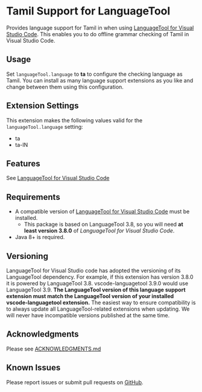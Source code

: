 # Tamil Support for LanguageTool

Provides language support for Tamil in when using [LanguageTool for Visual Studio Code](https://marketplace.visualstudio.com/items?itemName=adamvoss.vscode-languagetool).  This enables you to do offline grammar checking of Tamil in Visual Studio Code.

## Usage
Set `languageTool.language` to **ta** to configure the checking language as Tamil.  You can install as many language support extensions as you like and change between them using this configuration.

## Extension Settings

This extension makes the following values valid for the `languageTool.language` setting:

* ta
* ta-IN

## Features
See [LanguageTool for Visual Studio Code](https://marketplace.visualstudio.com/items?itemName=adamvoss.vscode-languagetool)

## Requirements
* A compatible version of [LanguageTool for Visual Studio Code](https://marketplace.visualstudio.com/items?itemName=adamvoss.vscode-languagetool) must be installed.
  * This package is based on LanguageTool 3.8, so you will need **at least version 3.8.0** of _LanguageTool for Visual Studio Code_.
* Java 8+ is required.

## Versioning

LanguageTool for Visual Studio code has adopted the versioning of its LanguageTool dependency.  For example, if this extension has version 3.8.0 it is powered by LanguageTool 3.8.  vscode-languagetool 3.9.0 would use LanguageTool 3.9.  **The LanguageTool version of this language support extension must match the LanguageTool version of your installed vscode-languagetool extension.**  The easiest way to ensure compatibility is to always update all LanguageTool-related extensions when updating.  We will never have incompatible versions published at the same time.

## Acknowledgments
Please see [ACKNOWLEDGMENTS.md](https://github.com/adamvoss/vscode-languagetool/blob/master/./ACKNOWLEDGMENTS.md)

## Known Issues
Please report issues or submit pull requests on [GitHub](https://github.com/adamvoss/vscode-languagetool).
